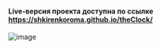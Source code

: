 #### Live-версия проекта доступна по ссылке https://shkirenkoroma.github.io/theClock/
![image](https://user-images.githubusercontent.com/61347452/231553408-3a5ff766-7880-4237-93aa-177b90c6db72.png)
